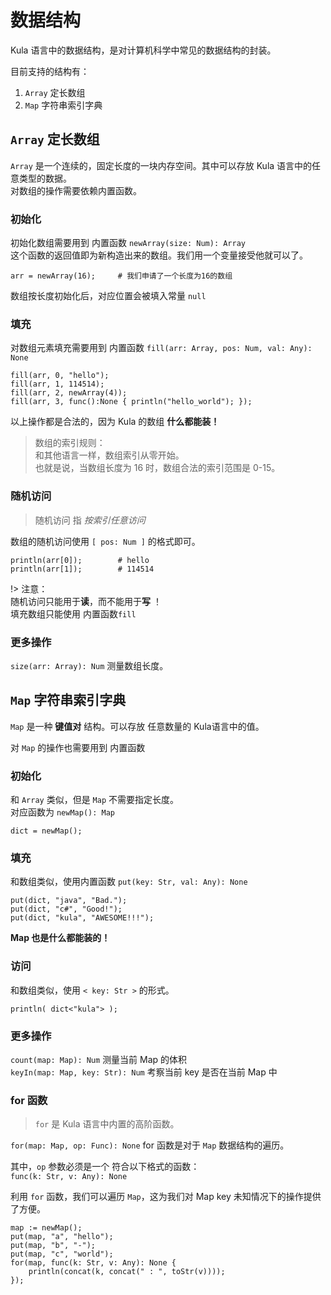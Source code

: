# 数据结构
Kula 语言中的数据结构，是对计算机科学中常见的数据结构的封装。    

目前支持的结构有：
1. `Array` 定长数组
2. `Map` 字符串索引字典

## `Array` 定长数组
`Array` 是一个连续的，固定长度的一块内存空间。其中可以存放 Kula 语言中的任意类型的数据。    
对数组的操作需要依赖内置函数。    

### 初始化
初始化数组需要用到 内置函数 `newArray(size: Num): Array`    
这个函数的返回值即为新构造出来的数组。我们用一个变量接受他就可以了。
```kula
arr = newArray(16);     # 我们申请了一个长度为16的数组
```

数组按长度初始化后，对应位置会被填入常量 `null`

### 填充
对数组元素填充需要用到 内置函数 `fill(arr: Array, pos: Num, val: Any): None`    
```kula
fill(arr, 0, "hello");
fill(arr, 1, 114514);
fill(arr, 2, newArray(4));
fill(arr, 3, func():None { println("hello_world"); });
```
以上操作都是合法的，因为 Kula 的数组 **什么都能装！**

> 数组的索引规则：    
> 和其他语言一样，数组索引从零开始。    
> 也就是说，当数组长度为 16 时，数组合法的索引范围是 0-15。    

### 随机访问
> 随机访问 指 *按索引任意访问*

数组的随机访问使用 `[ pos: Num ]` 的格式即可。
```kula
println(arr[0]);        # hello
println(arr[1]);        # 114514
```

!> 注意：    
随机访问只能用于**读**，而不能用于**写** ！    
填充数组只能使用 内置函数`fill`

### 更多操作
`size(arr: Array): Num` 测量数组长度。


## `Map` 字符串索引字典
`Map` 是一种 **键值对** 结构。可以存放 任意数量的 Kula语言中的值。

对 `Map` 的操作也需要用到 内置函数

### 初始化
和 `Array` 类似，但是 `Map` 不需要指定长度。    
对应函数为 `newMap(): Map`
```kula
dict = newMap();
```

### 填充
和数组类似，使用内置函数 `put(key: Str, val: Any): None`
```kula
put(dict, "java", "Bad.");
put(dict, "c#", "Good!");
put(dict, "kula", "AWESOME!!!");
```

**Map 也是什么都能装的！**

### 访问
和数组类似，使用 `< key: Str >` 的形式。

```kula
println( dict<"kula"> );
```

### 更多操作
`count(map: Map): Num` 测量当前 Map 的体积    
`keyIn(map: Map, key: Str): Num` 考察当前 key 是否在当前 Map 中

### for 函数
> `for` 是 Kula 语言中内置的高阶函数。

`for(map: Map, op: Func): None` for 函数是对于 `Map` 数据结构的遍历。

其中，`op` 参数必须是一个 符合以下格式的函数：    
`func(k: Str, v: Any): None`

利用 `for` 函数，我们可以遍历 `Map`，这为我们对 Map key 未知情况下的操作提供了方便。

```kula
map := newMap();
put(map, "a", "hello");
put(map, "b", "-");
put(map, "c", "world");
for(map, func(k: Str, v: Any): None {
    println(concat(k, concat(" : ", toStr(v))));
});
```